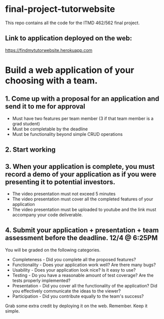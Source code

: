 # final-project-tutorwebsite
This repo contains all the code for the ITMD 462/562 final project.

## Link to application deployed on the web:
https://findmytutorwebsite.herokuapp.com

# Build a web application of your choosing with a team.

## 1. Come up with a proposal for an application and send it to me for approval
  * Must have two features per team member (3 if that team member is a grad   student)
  * Must be completable by the deadline
  * Must be functionality beyond simple CRUD operations

## 2. Start working

## 3. When your application is complete, you must record a demo of your application as if you were presenting it to potential investors.
  * The video presentation must not exceed 5 minutes
  * The video presentation must cover all the completed features of your application
  * The video presentation must be uploaded to youtube and the link must accompany your code deliverable.

## 4. Submit your application + presentation + team assessment before the deadline. 12/4 @ 6:25PM

You will be graded on the following categories.
  * Completeness - Did you complete all the proposed features?
  * Functionality - Does your application work well? Are there many bugs?
  * Usability - Does your application look nice? Is it easy to use?
  * Testing - Do you have a reasonable amount of test coverage? Are the tests properly implemented?
  * Presentation - Did you cover all the functionality of the application? Did you effectively communicate the ideas to the viewer?
  * Participation - Did you contribute equally to the team's success?

Grab some extra credit by deploying it on the web.
Remember. Keep it simple.
